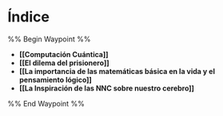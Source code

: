 # Índice
%% Begin Waypoint %%
- **[[Computación Cuántica]]**
- **[[El dilema del prisionero]]**
- **[[La importancia de las matemáticas básica en la vida y el pensamiento lógico]]**
- **[[La Inspiración de las NNC sobre nuestro cerebro]]**

%% End Waypoint %%